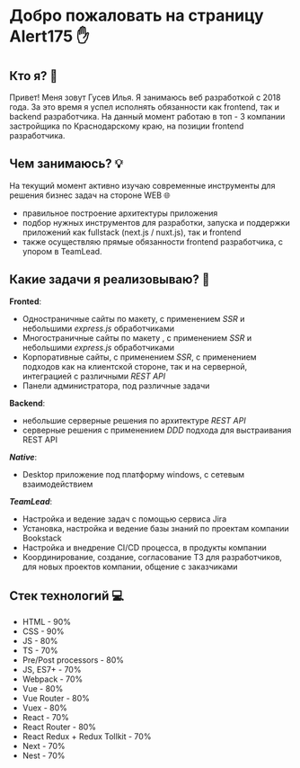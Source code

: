 # Добро пожаловать на страницу Alert175 &#9995;

## **Кто я?** &#128102;

Привет! Меня зовут Гусев Илья.
Я занимаюсь веб разработкой с 2018 года. За это время я успел исполнять обязанности как frontend, так и backend разработчика. На данный момент работаю в топ - 3 компании застройщика по Краснодарскому краю, на позиции frontend разработчика.


## Чем занимаюсь? &#128161;

На текущий момент активно изучаю современные инструменты для решения бизнес задач на стороне WEB &#127760;

 - правильное построение архитектуры приложения
 - подбор нужных инструментов для разработки, запуска и поддержки приложений как fullstack (next.js / nuxt.js), так и frontend
 - также осуществляю прямые обязанности frontend разработчика, с упором в TeamLead.

##  Какие задачи я реализовываю? &#128188;

**Fronted**:

 - Одностраничные сайты по макету, с применением *SSR* и небольшими *express.js* обработчиками
 - Многостраничные сайты по макету , с применением *SSR* и небольшими *express.js* обработчиками
 - Корпоративные сайты, с применением *SSR*, с применением подходов  как на клиентской стороне, так и на серверной, интеграцией с различными *REST API*
 - Панели администратора, под различные задачи

**Backend**:

 - небольшие серверные решения по архитектуре *REST API*
 - серверные решения с применением *DDD* подхода для выстраивания REST API

***Native***:

 - Desktop приложение под платформу windows, с сетевым взаимодействием

***TeamLead***:

 - Настройка и ведение задач с помощью сервиса Jira
 - Установка, настройка и ведение базы знаний по проектам компании Bookstack 
 - Настройка и внедрение CI/CD процесса, в продукты компании
 - Координирование, создание, согласование ТЗ для разработчиков, для новых проектов компании, общение с заказчиками

## Стек технологий &#128187;

 - HTML - 90%
 - CSS - 90%
 - JS - 80%
 - TS - 70%
 - Pre/Post processors - 80%
 - JS, ES7+ - 70%
 - Webpack - 70%
 - Vue - 80%
 - Vue Router - 80%
 - Vuex - 80%
 - React - 70%
 - React Router - 80%
 - React Redux + Redux Tollkit - 70%
 - Next - 70%
 - Nest - 70%
